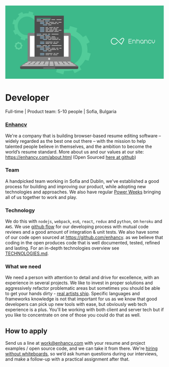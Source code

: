 [![Developer](developer.png)](https://enhancv.com)

# Developer
Full-time | Product team: 5-10 people | Sofia, Bulgaria

### [Enhancv](https://enhancv.com)
We're a company that is building browser-based resume editing software – widely regarded as the best one out there – with the mission to help talented people believe in themselves, and the ambition to become the world’s resume standard. More about us and our values at our site:  https://enhancv.com/about.html (Open Sourced [here at github](https://github.com/enhancv/homepage))

### Team
A handpicked team working in Sofia and Dublin, we've established a good process for building and improving our product, while adopting new technologies and approaches. We also have regular [Power Weeks](https://blog.enhancv.com/?s=power+week) bringing all of us together to work and play.

### Technology
We do this with `nodejs`, `webpack`, `es6`, `react`, `redux` and `python`, on `heroku` and `AWS`. We use [github flow](https://guides.github.com/introduction/flow/) for our developing process with mutual code reviews and a good amount of integration & unit tests.
We also have some of our code open sourced at https://github.com/enhancv. as we believe that coding in the open produces code that is well documented, tested, refined and lasting. For an in-depth technologies overview see [TECHNOLOGIES.md](TECHNOLOGIES.md).

### What we need
We need a person with attention to detail and drive for excellence, with an experience in several projects. We like to invest in proper solutions and aggressively refactor problematic areas but sometimes you should be able to get your hands dirty - [real artists ship](https://www.quora.com/What-did-Steve-Jobs-mean-by-real-artists-ship). Specific languages and frameworks knowledge is not that important for us as we know that good developers can pick up new tools with ease, but obviously web tech experience is a plus. You'll be working with both client and server tech but if you like to concentrate on one of those you could do that as well.

## How to apply
Send us a line at work@enhancv.com with your resume and project examples / open source code, and we can take it from there. We're [hiring without whiteboards](https://github.com/poteto/hiring-without-whiteboards), so we’d ask human questions during our interviews, and make a follow-up with a practical assignment after that.
